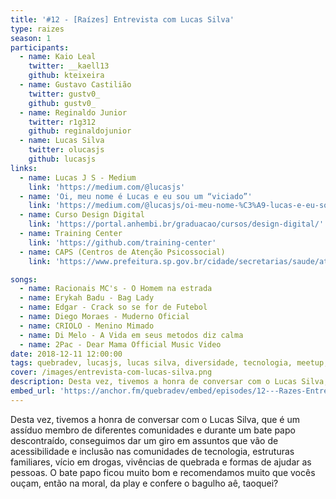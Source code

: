 ```yaml
---
title: '#12 - [Raízes] Entrevista com Lucas Silva'
type: raizes
season: 1
participants:
  - name: Kaio Leal
    twitter: __kaell13
    github: kteixeira
  - name: Gustavo Castilião
    twitter: gustv0_
    github: gustv0_
  - name: Reginaldo Junior
    twitter: r1g312
    github: reginaldojunior
  - name: Lucas Silva
    twitter: olucasjs
    github: lucasjs
links:
  - name: Lucas J S - Medium
    link: 'https://medium.com/@lucasjs'
  - name: 'Oi, meu nome é Lucas e eu sou um “viciado”'
    link: 'https://medium.com/@lucasjs/oi-meu-nome-%C3%A9-lucas-e-eu-sou-um-viciado-4a8a629cff5c'
  - name: Curso Design Digital
    link: 'https://portal.anhembi.br/graduacao/cursos/design-digital/'
  - name: Training Center
    link: 'https://github.com/training-center'
  - name: CAPS (Centros de Atenção Psicossocial)
    link: 'https://www.prefeitura.sp.gov.br/cidade/secretarias/saude/atencao_basica/index.php?p=204204'

songs:
  - name: Racionais MC's - O Homem na estrada
  - name: Erykah Badu - Bag Lady
  - name: Edgar - Crack so se for de Futebol
  - name: Diego Moraes - Muderno Oficial
  - name: CRIOLO - Menino Mimado
  - name: Di Melo - A Vida em seus metodos diz calma
  - name: 2Pac - Dear Mama Official Music Video
date: 2018-12-11 12:00:00
tags: quebradev, lucasjs, lucas silva, diversidade, tecnologia, meetup, inclusao, periferia, raízes
cover: /images/entrevista-com-lucas-silva.png
description: Desta vez, tivemos a honra de conversar com o Lucas Silva, que é um assíduo membro de diferentes comunidades.
embed_url: 'https://anchor.fm/quebradev/embed/episodes/12---Razes-Entrevista-com-Lucas-Silva-eclvc7'
---
```


Desta vez, tivemos a honra de conversar com o Lucas Silva, que é um assíduo membro de diferentes comunidades e durante um bate papo descontraído, conseguimos dar um giro em assuntos que vão de acessibilidade e inclusão nas comunidades de tecnologia, estruturas familiares, vício em drogas, vivências de quebrada e formas de ajudar as pessoas. O bate papo ficou muito bom e recomendamos muito que vocês ouçam, então na moral, da play e confere o bagulho aê, taoquei?